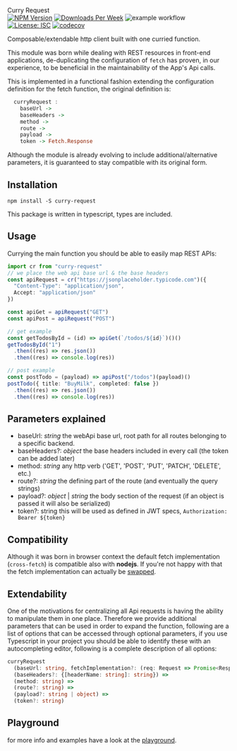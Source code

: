 Curry Request<br>
[![NPM Version](https://img.shields.io/npm/v/curry-request.svg?branch=main)](https://www.npmjs.com/package/curry-request)
[![Downloads Per Week](https://img.shields.io/npm/dw/curry-request.svg?color=blue)](https://www.npmjs.com/package/curry-request)
![example workflow](https://github.com/curry-request/curry-request/actions/workflows/node.js.yml/badge.svg)
[![License: ISC](https://img.shields.io/badge/License-ISC-blue.svg)](https://opensource.org/licenses/ISC)
[![codecov](https://codecov.io/gh/fracalo/curry-request/branch/master/graph/badge.svg)](https://codecov.io/gh/fracalo/curry-request)

Composable/extendable http client built with one curried function.

This module was born while dealing with REST resources in front-end applications,
de-duplicating the configuration of `fetch` has proven, in our experience, to be beneficial in the maintainability of the App's Api calls.

This is implemented in a functional fashion extending the configuration definition for the fetch function,
the original definition is:

```haskell
  curryRequest :
    baseUrl ->
    baseHeaders ->
    method ->
    route ->
    payload ->
    token -> Fetch.Response
```

Although the module is already evolving to include additional/alternative parameters, it is guaranteed to stay compatible with its original form.

## Installation

```
npm install -S curry-request
```

This package is written in typescript, types are included.

## Usage

Currying the main function you should be able to easily map REST APIs:

```ts
import cr from "curry-request"
// we place the web api base url & the base headers
const apiRequest = cr("https://jsonplaceholder.typicode.com")({
  "Content-Type": "application/json",
  Accept: "application/json"
})

const apiGet = apiRequest("GET")
const apiPost = apiRequest("POST")

// get example
const getTodosById = (id) => apiGet(`/todos/${id}`)()()
getTodosById("1")
  .then((res) => res.json())
  .then((res) => console.log(res))

// post example
const postTodo = (payload) => apiPost("/todos")(payload)()
postTodo({ title: "BuyMilk", completed: false })
  .then((res) => res.json())
  .then((res) => console.log(res))
```

## Parameters explained

- baseUrl: _string_ the webApi base url, root path for all routes belonging to a specific backend.
- baseHeaders?: _object_ the base headers included in every call (the token can be added later)
- method: _string_ any http verb ('GET', 'POST', 'PUT', 'PATCH', 'DELETE', etc.)
- route?: _string_ the defining part of the route (and eventually the query strings)
- payload?: _object_ | _string_ the body section of the request (if an object is passed it will also be serialized)
- token?: string this will be used as defined in JWT specs, `Authorization: Bearer ${token}`

## Compatibility

Although it was born in browser context the default fetch implementation (`cross-fetch`) is compatible also with **nodejs**.
If you're not happy with that the fetch implementation can actually be [swapped](#extendability).

## Extendability

One of the motivations for centralizing all Api requests is having the ability to manipulate them in one place.
Therefore we provide additional parameters that can be used in order to expand the function,
following are a list of options that can be accessed through optional parameters,
if you use Typescript in your project you should be able to identify these with an autocompleting editor,
following is a complete description of all options:

```ts
curryRequest
  (baseUrl: string, fetchImplementation?: (req: Request => Promise<Response>)) =>
  (baseHeaders?: {[headerName: string]: string}) =>
  (method: string) =>
  (route?: string) =>
  (payload?: string | object) =>
  (token?: string)
```
## Playground
for more info and examples have a look at the [playground](https://curry-request.github.io/curry-request-docs/).
